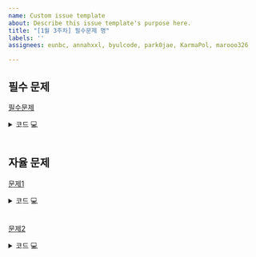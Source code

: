 ```yaml
---
name: Custom issue template
about: Describe this issue template's purpose here.
title: "[1월 3주차] 필수문제 명"
labels: ''
assignees: eunbc, annahxxl, byulcode, park0jae, KarmaPol, marooo326

---
```


## 필수 문제

[필수문제]()
<details>
<summary>코드 💻</summary>
<div markdown="1">

```java
```
</details>
</div>

</br>

## 자율 문제

[문제1]()
<details>
<summary>코드 💻</summary>
<div markdown="1">

```java
```

</details>
</div>

</br>

[문제2]()
<details>
<summary>코드 💻</summary>
<div markdown="1">

```java

```

</details>
</div>
